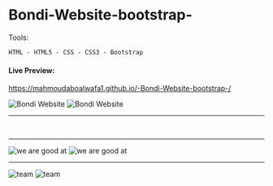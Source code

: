 # Bondi-Website-bootstrap-

Tools:

```
HTML - HTML5 - CSS - CSS3 - Bootstrap

```
#### Live Preview:
https://mahmoudaboalwafa1.github.io/-Bondi-Website-bootstrap-/

<div>
<img src="https://github.com/mahmoudaboalwafa1/-Bondi-Website-bootstrap-/assets/109794013/10d1969c-2902-44a0-b82e-bc3cab4d295b" title="Bondi Website"/>
<img src="https://github.com/mahmoudaboalwafa1/-Bondi-Website-bootstrap-/assets/109794013/23e9d3d4-b77b-4807-81db-3b7d4b73dd1e" title="Bondi Website"/>
</div>

------------------------------------------------------------------------------------------------------------------------------

<div>
  <img />
  <img/>
</div>

------------------------------------------------------------------------------------------------------------------------------

<div>
  <img src="https://github.com/mahmoudaboalwafa1/-Bondi-Website-bootstrap-/assets/109794013/97177698-7081-4e2d-a5ae-1cc8c133a4ab" title="we are good at"/>
  <img src="https://github.com/mahmoudaboalwafa1/-Bondi-Website-bootstrap-/assets/109794013/ce935703-c8af-4d22-87dc-3403fe55db81" title="we are good at"/>
</div>

------------------------------------------------------------------------------------------------------------------------------

<div>
  <img src="https://github.com/mahmoudaboalwafa1/-Bondi-Website-bootstrap-/assets/109794013/3a897996-8c78-49ca-ae24-65ae783bed1f" title="team"/>
  <img src=https://github.com/mahmoudaboalwafa1/-Bondi-Website-bootstrap-/assets/109794013/c60e3e80-991b-44e8-a0a0-4619b0a005b8" 
 title="team"/>
</div>
